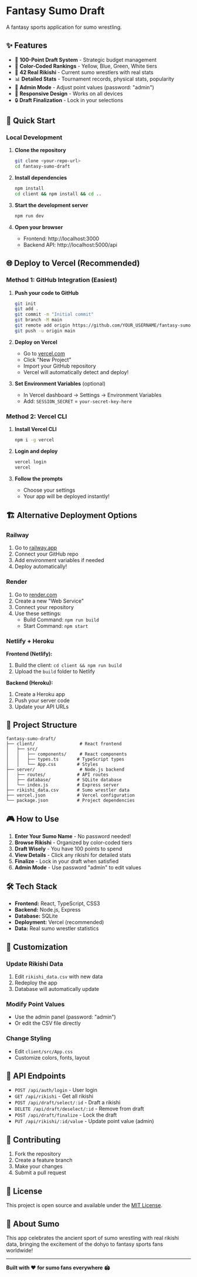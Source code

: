 # Fantasy Sumo Draft

A fantasy sports application for sumo wrestling.

<!-- Deployment: Updated Vercel config for faster builds -->

## ✨ Features

- 🎯 **100-Point Draft System** - Strategic budget management
- 🎨 **Color-Coded Rankings** - Yellow, Blue, Green, White tiers
- 🤼 **42 Real Rikishi** - Current sumo wrestlers with real stats
- 📊 **Detailed Stats** - Tournament records, physical stats, popularity
- 🔧 **Admin Mode** - Adjust point values (password: "admin")
- 📱 **Responsive Design** - Works on all devices
- 🔒 **Draft Finalization** - Lock in your selections

## 🚀 Quick Start

### Local Development

1. **Clone the repository**
   ```bash
   git clone <your-repo-url>
   cd fantasy-sumo-draft
   ```

2. **Install dependencies**
   ```bash
   npm install
   cd client && npm install && cd ..
   ```

3. **Start the development server**
   ```bash
   npm run dev
   ```

4. **Open your browser**
   - Frontend: http://localhost:3000
   - Backend API: http://localhost:5000/api

## 🌐 Deploy to Vercel (Recommended)

### Method 1: GitHub Integration (Easiest)

1. **Push your code to GitHub**
   ```bash
   git init
   git add .
   git commit -m "Initial commit"
   git branch -M main
   git remote add origin https://github.com/YOUR_USERNAME/fantasy-sumo-draft.git
   git push -u origin main
   ```

2. **Deploy on Vercel**
   - Go to [vercel.com](https://vercel.com)
   - Click "New Project"
   - Import your GitHub repository
   - Vercel will automatically detect and deploy!

3. **Set Environment Variables** (optional)
   - In Vercel dashboard → Settings → Environment Variables
   - Add: `SESSION_SECRET` = `your-secret-key-here`

### Method 2: Vercel CLI

1. **Install Vercel CLI**
   ```bash
   npm i -g vercel
   ```

2. **Login and deploy**
   ```bash
   vercel login
   vercel
   ```

3. **Follow the prompts**
   - Choose your settings
   - Your app will be deployed instantly!

## 🏗️ Alternative Deployment Options

### Railway

1. Go to [railway.app](https://railway.app)
2. Connect your GitHub repo
3. Add environment variables if needed
4. Deploy automatically!

### Render

1. Go to [render.com](https://render.com)
2. Create a new "Web Service"
3. Connect your repository
4. Use these settings:
   - Build Command: `npm run build`
   - Start Command: `npm start`

### Netlify + Heroku

**Frontend (Netlify):**
1. Build the client: `cd client && npm run build`
2. Upload the `build` folder to Netlify

**Backend (Heroku):**
1. Create a Heroku app
2. Push your server code
3. Update your API URLs

## 📁 Project Structure

```
fantasy-sumo-draft/
├── client/                 # React frontend
│   ├── src/
│   │   ├── components/     # React components
│   │   ├── types.ts       # TypeScript types
│   │   └── App.css        # Styles
├── server/                 # Node.js backend
│   ├── routes/            # API routes
│   ├── database/          # SQLite database
│   └── index.js           # Express server
├── rikishi_data.csv       # Sumo wrestler data
├── vercel.json            # Vercel configuration
└── package.json           # Project dependencies
```

## 🎮 How to Use

1. **Enter Your Sumo Name** - No password needed!
2. **Browse Rikishi** - Organized by color-coded tiers
3. **Draft Wisely** - You have 100 points to spend
4. **View Details** - Click any rikishi for detailed stats
5. **Finalize** - Lock in your draft when satisfied
6. **Admin Mode** - Use password "admin" to edit values

## 🛠️ Tech Stack

- **Frontend:** React, TypeScript, CSS3
- **Backend:** Node.js, Express
- **Database:** SQLite
- **Deployment:** Vercel (recommended)
- **Data:** Real sumo wrestler statistics

## 🎯 Customization

### Update Rikishi Data

1. Edit `rikishi_data.csv` with new data
2. Redeploy the app
3. Database will automatically update

### Modify Point Values

- Use the admin panel (password: "admin")
- Or edit the CSV file directly

### Change Styling

- Edit `client/src/App.css`
- Customize colors, fonts, layout

## 📝 API Endpoints

- `POST /api/auth/login` - User login
- `GET /api/rikishi` - Get all rikishi
- `POST /api/draft/select/:id` - Draft a rikishi
- `DELETE /api/draft/deselect/:id` - Remove from draft
- `POST /api/draft/finalize` - Lock the draft
- `PUT /api/rikishi/:id/value` - Update point value (admin)

## 🤝 Contributing

1. Fork the repository
2. Create a feature branch
3. Make your changes
4. Submit a pull request

## 📄 License

This project is open source and available under the [MIT License](LICENSE).

## 🎌 About Sumo

This app celebrates the ancient sport of sumo wrestling with real rikishi data, bringing the excitement of the dohyo to fantasy sports fans worldwide!

---

**Built with ❤️ for sumo fans everywhere** 🏟️ 